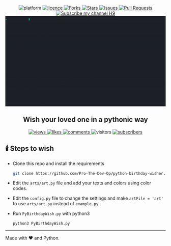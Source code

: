 <p align="center">
<img src="https://img.shields.io/badge/platform-cross-blue?style=flat-square" alt="platform" />
<a href="https://github.com/hemantapkh/pybirthdaywish/blob/master/LICENSE">
<img src="https://img.shields.io/github/license/hemantapkh/pybirthdaywish?style=flat-square" alt="licence" />
</a>
<a href="https://github.com/hemantapkh/pybirthdaywish/fork">
<img src="https://img.shields.io/github/forks/hemantapkh/pybirthdaywish.svg?style=flat-square" alt="Forks"/>
</a>
<a href="https://github.com/hemantapkh/pybirthdaywish/stargazers">
<img src="https://img.shields.io/github/stars/hemantapkh/pybirthdaywish?style=flat-square" alt="Stars"/>
</a>
<a href="https://github.com/hemantapkh/pybirthdaywish/issues">
<img src="https://img.shields.io/github/issues/hemantapkh/pybirthdaywish?style=flat-square" alt="Issues"/>
</a>
<a href="https://github.com/hemantapkh/pybirthdaywish/pulls">
<img src="https://img.shields.io/github/issues-pr/hemantapkh/pybirthdaywish?style=flat-square" alt="Pull Requests"/>
</a>
<a href="https://www.youtube.com/c/H9TechYouTube?sub_confirmation=1">
<img src="https://img.shields.io/badge/YouTube-H9-red?style=flat-square" alt="Subscribe my channel H9"/>
</a>
<img src="image/PyBirthdayWish.gif" align="center" alt="PyBirthdayWish GIF" />
<h2 align="center">Wish your loved one in a pythonic way</h2>
<p align="center">
<a href="https://youtu.be/Lpj73qkxnqI">
<img src="https://img.shields.io/youtube/views/Lpj73qkxnqI?style=social" alt="views" />
</a>
<a href="https://youtu.be/Lpj73qkxnqI">
<img src="https://img.shields.io/youtube/likes/Lpj73qkxnqI?style=social" alt="likes" />
</a>
<a href="https://youtu.be/Lpj73qkxnqI">
<img src="https://img.shields.io/youtube/comments/Lpj73qkxnqI?style=social" alt="comments" />
</a>
<img src="https://visitor-badge.laobi.icu/badge?page_id=hemantapkh.pybirthdaywish" alt="visitors" />

<a href="https://www.youtube.com/channel/UCnvSIXKLV9hPmH2TPtjlzPw">
<img src="https://img.shields.io/badge/Followers-66069-red" alt="subscribers" />
</a>
</p>

## 🕯️ Steps to wish

* Clone this repo and install the requirements
    ```bash
    git clone https://github.com/Pro-The-Dev-Op/python-birthday-wisher.git && cd PyBirthdayWish && pip install -r requirements.txt
    ```
* Edit the ``arts/art.py`` file and add your texts and colors using color codes.

* Edit the ``config.py`` file to change the settings and make ``artFile = 'art'`` to use ``arts/art.py`` instead of ``example.py``.

* Run ``PyBirthdayWish.py`` with python3
    ```bash
    python3 PyBirthdayWish.py
    ```

-----

Made with :heart: and Python.
